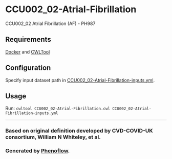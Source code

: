 # CCU002_02-Atrial-Fibrillation

CCU002_02 Atrial Fibrillation (AF) - PH987

## Requirements

[Docker](https://docs.docker.com/install/) and [CWLTool](https://github.com/common-workflow-language/cwltool#install)

## Configuration

Specify input dataset path in [CCU002_02-Atrial-Fibrillation-inputs.yml](CCU002_02-Atrial-Fibrillation-inputs.yml).

## Usage

Run: `cwltool CCU002_02-Atrial-Fibrillation.cwl CCU002_02-Atrial-Fibrillation-inputs.yml`

***

### Based on original definition developed by CVD-COVID-UK consortium, William N Whiteley, et al.
### Generated by [Phenoflow](https://kclhi.org/phenoflow).
